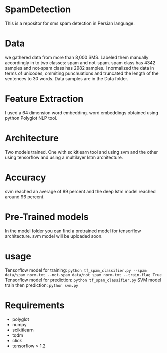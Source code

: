 # SpamDetection
This is a repositor for sms spam detection in Persian language. 

# Data
we gathered data from more than 8,000 SMS. Labeled them manually accordingly in to two classes: spam and not-spam. spam class has 4342 samples and not-spam class has 2982 samples. I normalized the data in terms of unicodes, ommiting punchuations and truncated the length of the sentences to 30 words. Data samples are in the Data folder.

# Feature Extraction
I used a 64 dimension word embedding. word embeddings obtained using python Polyglot NLP tool.

# Architecture
Two models trained. One with scikitlearn tool and using svm and the other using tensorflow and using a multilayer lstm architecture. 

# Accuracy
svm reached an average of 89 percent and the deep lstm model reached around 96 percent. 

# Pre-Trained models
In the model folder you can find a pretrained model for tensorflow architecture. svm model will be uploaded soon. 

# usage
Tensorflow model for training:
`python tf_spam_classifier.py --spam data/spam_norm.txt --not-spam data/not_spam_norm.txt --train-flag True`
Tensorflow model for prediction:
`python tf_spam_classifier.py`
SVM model train then prediction:
`python svm.py`

# Requirements
* polyglot
* numpy
* scikitlearn
* tqdm
* click
* tensorflow > 1.2

